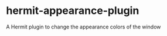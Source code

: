 hermit-appearance-plugin
========================

A Hermit plugin to change the appearance colors of the window
